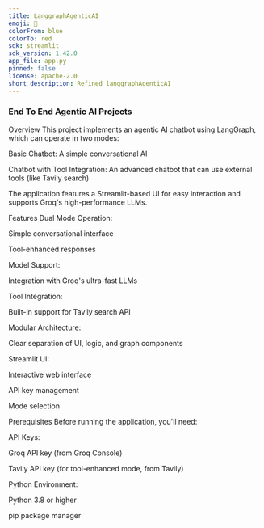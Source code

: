 ```yaml
---
title: LanggraphAgenticAI
emoji: 🐨
colorFrom: blue
colorTo: red
sdk: streamlit
sdk_version: 1.42.0
app_file: app.py
pinned: false
license: apache-2.0
short_description: Refined langgraphAgenticAI
---
```


### End To End Agentic AI Projects

Overview
This project implements an agentic AI chatbot using LangGraph, which can operate in two modes:

Basic Chatbot: A simple conversational AI

Chatbot with Tool Integration: An advanced chatbot that can use external tools (like Tavily search)

The application features a Streamlit-based UI for easy interaction and supports Groq's high-performance LLMs.

Features
Dual Mode Operation:

Simple conversational interface

Tool-enhanced responses

Model Support:

Integration with Groq's ultra-fast LLMs

Tool Integration:

Built-in support for Tavily search API

Modular Architecture:

Clear separation of UI, logic, and graph components

Streamlit UI:

Interactive web interface

API key management

Mode selection

Prerequisites
Before running the application, you'll need:

API Keys:

Groq API key (from Groq Console)

Tavily API key (for tool-enhanced mode, from Tavily)

Python Environment:

Python 3.8 or higher

pip package manager



